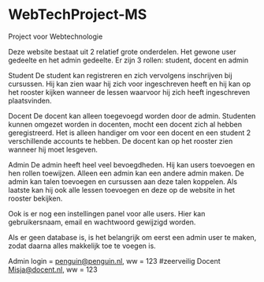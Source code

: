 # WebTechProject-MS
Project voor Webtechnologie

Deze website bestaat uit 2 relatief grote onderdelen. Het gewone user gedeelte en het admin gedeelte. Er zijn 3 rollen: student, docent en admin

Student
De student kan registreren en zich vervolgens inschrijven bij cursussen. Hij kan zien waar hij zich voor ingeschreven heeft en hij kan op het rooster kijken wanneer de lessen waarvoor hij zich heeft ingeschreven plaatsvinden.

Docent
De docent kan alleen toegevoegd worden door de admin. Studenten kunnen omgezet worden in docenten, mocht een docent zich al hebben geregistreerd. Het is alleen handiger om voor een docent en een student 2 verschillende accounts te hebben.
De docent kan op het rooster zien wanneer hij moet lesgeven.

Admin
De admin heeft heel veel bevoegdheden. Hij kan users toevoegen en hen rollen toewijzen. Alleen een admin kan een andere admin maken. De admin kan talen toevoegen en cursussen aan deze talen koppelen. Als laatste kan hij ook alle lessen toevoegen en deze op de website in het rooster bekijken.

Ook is er nog een instellingen panel voor alle users. Hier kan gebruikersnaam, email en wachtwoord gewijzigd worden.

Als er geen database is, is het belangrijk om eerst een admin user te maken, zodat daarna alles makkelijk toe te voegen is.

Admin login = penguin@penguin.nl, ww = 123 #zeerveilig
Docent Misja@docent.nl, ww = 123
